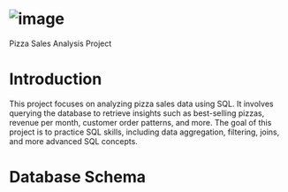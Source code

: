 # ![image](https://github.com/user-attachments/assets/96bd0106-028c-4b78-9e5b-76e4f1121d73)
 Pizza Sales Analysis Project

# Introduction
This project focuses on analyzing pizza sales data using SQL. It involves querying the database to retrieve insights such as best-selling pizzas, revenue per month, customer order patterns, and more. The goal of this project is to practice SQL skills, including data aggregation, filtering, joins, and more advanced SQL concepts.

# Database Schema


